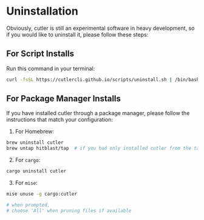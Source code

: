 # Uninstallation

Obviously, cutler is still an experimental software in heavy development, so if you would like to uninstall it, please follow these steps:

## For Script Installs

Run this command in your terminal:

```bash
curl -fsSL https://cutlercli.github.io/scripts/uninstall.sh | /bin/bash
```

## For Package Manager Installs

If you have installed cutler through a package manager, please follow the instructions that match your configuration:

1. For Homebrew:

```bash
brew uninstall cutler
brew untap hitblast/tap  # if you had only installed cutler from the tap
```

2. For `cargo`:

```bash
cargo uninstall cutler
```

3. For `mise`:

```bash
mise unuse -g cargo:cutler

# when prompted,
# choose 'All' when pruning files if available
```

